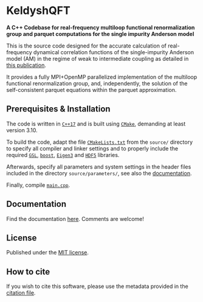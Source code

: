 # KeldyshQFT

**A C++ Codebase for real-frequency multiloop functional renormalization group and parquet computations for the 
single  impurity Anderson model**

This is the source code designed for the accurate calculation of real-frequency dynamical correlation functions of 
the  single-impurity Anderson model (AM) in the regime of weak to intermediate coupling as detailed in [this 
publication](https://doi.org/10.1103/PhysRevB.109.115128).

It provides a fully MPI+OpenMP parallelized implementation of the multiloop functional renormalization
group, and, independently, the solution of the self-consistent parquet equations within the parquet approximation.

## Prerequisites & Installation

The code is written in [`C++17`](https://en.cppreference.com/w/cpp/17)
and is built using [`CMake`](https://cmake.org/documentation/), demanding at least version 3.10.

To build the code, adapt the file 
[`CMakeLists.txt`](https://github.com/NepomukRitz/KeldyshDiagrammatics/blob/master_to_be_published/source/CMakeLists.txt) from  the `source/` directory to specify all compiler and linker settings and to  properly include the required
[`GSL`](https://www.gnu.org/software/gsl/doc/latex/gsl-ref.pdf), [`boost`](https://www.boost.org/),
[`Eigen3`](http://eigen.tuxfamily.org/) and [`HDF5`](https://www.hdfgroup.org/HDF5/) libraries.

Afterwards, specify all parameters and system settings in the header files included in the directory 
`source/parameters/`, 
see also the [documentation](https://nepomukritz.github.io/KeldyshQFT/parameters.html).

Finally, compile 
[`main.cpp`](https://github.com/NepomukRitz/KeldyshDiagrammatics/blob/master_to_be_published/source/main.cpp). 

## Documentation

Find the documentation [here](https://nepomukritz.github.io/KeldyshQFT/). Comments are welcome!

## License

Published under the [MIT license](LICENSE.md).

## How to cite

If you wish to cite this software, please use the metadata provided in the [citation file](CITATION.cff).